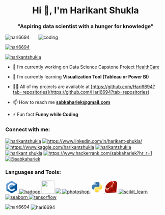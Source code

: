 <h1 align="center">Hi 👋, I'm Harikant Shukla</h1>
<h3 align="center">"Aspiring data scientist with a hunger for knowledge"</h3>

<img align="right" alt="coding" width="400" src="https://user-images.githubusercontent.com/55389276/140866485-8fb1c876-9a8f-4d6a-98dc-08c4981eaf70.gif">

<p align="left"> <img src="https://komarev.com/ghpvc/?username=hari6694&label=Profile%20views&color=0e75b6&style=flat" alt="hari6694" /> </p>

<p align="left"> <a href="https://github.com/ryo-ma/github-profile-trophy"><img src="https://github-profile-trophy.vercel.app/?username=hari6694" alt="hari6694" /></a> </p>

<p align="left"> <a href="https://twitter.com/harikantshukla" target="blank"><img src="https://img.shields.io/twitter/follow/harikantshukla?logo=twitter&style=for-the-badge" alt="harikantshukla" /></a> </p>

- 🔭 I’m currently working on Data Science Capstone Project [HealthCare](https://colab.research.google.com/drive/1HUCoczteUI7QTmDegu7rnqaXBjsWaRi_#scrollTo=8GgsISB_XU7k)

- 🌱 I’m currently learning **Visualization Tool (Tableau or Power BI)**

- 👨‍💻 All of my projects are available at [https://github.com/Hari6694?tab=repositories](https://github.com/Hari6694?tab=repositories)

- 📫 How to reach me **sabkahariek@gmail.com**

- ⚡ Fun fact **Funny while Coding**

<h3 align="left">Connect with me:</h3>
<p align="left">
<a href="https://twitter.com/harikantshukla" target="blank"><img align="center" src="https://raw.githubusercontent.com/rahuldkjain/github-profile-readme-generator/master/src/images/icons/Social/twitter.svg" alt="harikantshukla" height="30" width="40" /></a>
<a href="https://linkedin.com/in/https://www.linkedin.com/in/harikant-shukla/" target="blank"><img align="center" src="https://raw.githubusercontent.com/rahuldkjain/github-profile-readme-generator/master/src/images/icons/Social/linked-in-alt.svg" alt="https://www.linkedin.com/in/harikant-shukla/" height="30" width="40" /></a>
<a href="https://kaggle.com/https://www.kaggle.com/harikantshukla" target="blank"><img align="center" src="https://raw.githubusercontent.com/rahuldkjain/github-profile-readme-generator/master/src/images/icons/Social/kaggle.svg" alt="https://www.kaggle.com/harikantshukla" height="30" width="40" /></a>
<a href="https://instagram.com/harikantshukla" target="blank"><img align="center" src="https://raw.githubusercontent.com/rahuldkjain/github-profile-readme-generator/master/src/images/icons/Social/instagram.svg" alt="harikantshukla" height="30" width="40" /></a>
<a href="https://www.youtube.com/c/harikant shukla" target="blank"><img align="center" src="https://raw.githubusercontent.com/rahuldkjain/github-profile-readme-generator/master/src/images/icons/Social/youtube.svg" alt="harikant shukla" height="30" width="40" /></a>
<a href="https://www.hackerrank.com/https://www.hackerrank.com/sabkahariek?hr_r=1" target="blank"><img align="center" src="https://raw.githubusercontent.com/rahuldkjain/github-profile-readme-generator/master/src/images/icons/Social/hackerrank.svg" alt="https://www.hackerrank.com/sabkahariek?hr_r=1" height="30" width="40" /></a>
<a href="https://www.hackerearth.com/@sabkahariek" target="blank"><img align="center" src="https://raw.githubusercontent.com/rahuldkjain/github-profile-readme-generator/master/src/images/icons/Social/hackerearth.svg" alt="@sabkahariek" height="30" width="40" /></a>
</p>

<h3 align="left">Languages and Tools:</h3>
<p align="left"> <a href="https://www.cprogramming.com/" target="_blank" rel="noreferrer"> <img src="https://raw.githubusercontent.com/devicons/devicon/master/icons/c/c-original.svg" alt="c" width="40" height="40"/> </a> <a href="https://hadoop.apache.org/" target="_blank" rel="noreferrer"> <img src="https://www.vectorlogo.zone/logos/apache_hadoop/apache_hadoop-icon.svg" alt="hadoop" width="40" height="40"/> </a> <a href="https://www.mysql.com/" target="_blank" rel="noreferrer"> <img src="https://encrypted-tbn0.gstatic.com/images?q=tbn:ANd9GcQA3LKiUybdyktNawkfhGWwpmJ9EhZvOmS4u5WDCiS2F5e207ykmSu6jfP2jGqNLokOElo&usqp=CAU" width="40" height="40"/> </a> <a href="https://pandas.pydata.org/" target="_blank" rel="noreferrer"> <img src="https://www.python.org/static/community_logos/python-logo-master-v3-TM-flattened.png" height="40"/> </a> <a href="https://www.photoshop.com/en" target="_blank" rel="noreferrer"> <img src="https://www.bizzbuzz.news/h-upload/2022/06/22/1551950-photoshop.webp" alt="photoshop" width="40" height="40"/> </a> <a href="https://www.python.org" target="_blank" rel="noreferrer"> <img src="https://raw.githubusercontent.com/devicons/devicon/master/icons/python/python-original.svg" alt="python" width="40" height="40"/> </a> <a href="https://www.ruby-lang.org/en/" target="_blank" rel="noreferrer"> <img src="https://raw.githubusercontent.com/devicons/devicon/master/icons/ruby/ruby-original.svg" alt="ruby" width="40" height="40"/> </a> <a href="https://scikit-learn.org/" target="_blank" rel="noreferrer"> <img src="https://upload.wikimedia.org/wikipedia/commons/0/05/Scikit_learn_logo_small.svg" alt="scikit_learn" width="40" height="40"/> </a> <a href="https://seaborn.pydata.org/" target="_blank" rel="noreferrer"> <img src="https://seaborn.pydata.org/_images/logo-mark-lightbg.svg" alt="seaborn" width="40" height="40"/> </a> <a href="https://www.tensorflow.org" target="_blank" rel="noreferrer"> <img src="https://www.vectorlogo.zone/logos/tensorflow/tensorflow-icon.svg" alt="tensorflow" width="40" height="40"/> </a> </p>

<p><img align="left" src="https://github-readme-stats.vercel.app/api/top-langs?username=hari6694&show_icons=true&locale=en&layout=compact" alt="hari6694" /></p>

<p>&nbsp;<img align="center" src="https://github-readme-stats.vercel.app/api?username=hari6694&show_icons=true&locale=en" alt="hari6694" /></p>
